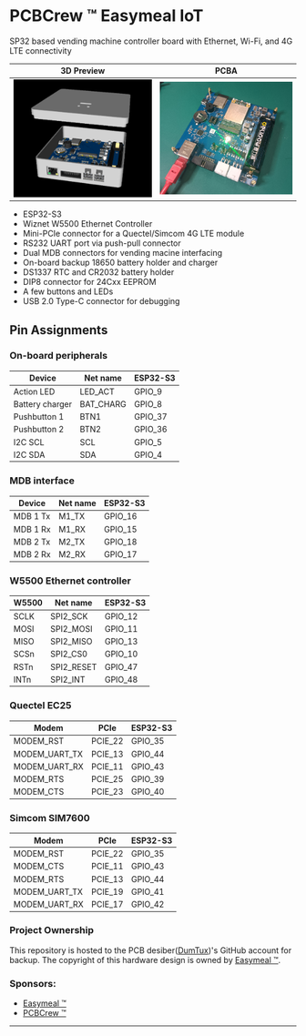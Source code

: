 # PCBCrew ™ Easymeal IoT

SP32 based vending machine controller board with Ethernet, Wi-Fi, and 4G LTE connectivity

| 3D Preview                                                     | PCBA                                                       |
| -------------------------------------------------------------- | ---------------------------------------------------------- |
| ![pcbcrew-easymeal-iot-3d-preview](./doc/image/3d-preview.png) | ![pcbcrew-easymeal-iot-pcb-assembly](./doc/image/pcba.png) |

* ESP32-S3
* Wiznet W5500 Ethernet Controller
* Mini-PCIe connector for a Quectel/Simcom 4G LTE module
* RS232 UART port via push-pull connector
* Dual MDB connectors for vending macine interfacing
* On-board backup 18650 battery holder and charger
* DS1337 RTC and CR2032 battery holder
* DIP8 connector for 24Cxx EEPROM
* A few buttons and LEDs
* USB 2.0 Type-C connector for debugging

## Pin Assignments

### On-board peripherals

| Device          | Net name  | ESP32-S3 |
| --------------- | --------- | -------- |
| Action LED      | LED_ACT   | GPIO_9   |
| Battery charger | BAT_CHARG | GPIO_8   |
| Pushbutton 1    | BTN1      | GPIO_37  |
| Pushbutton 2    | BTN2      | GPIO_36  |
| I2C SCL         | SCL       | GPIO_5   |
| I2C SDA         | SDA       | GPIO_4   |

### MDB interface

| Device          | Net name  | ESP32-S3 |
| --------------- | --------- | -------- |
| MDB 1 Tx        | M1_TX     | GPIO_16  |
| MDB 1 Rx        | M1_RX     | GPIO_15  |
| MDB 2 Tx        | M2_TX     | GPIO_18  |
| MDB 2 Rx        | M2_RX     | GPIO_17  |

### W5500 Ethernet controller

| W5500 | Net name   | ESP32-S3 |
| ----- | ---------- | -------- |
| SCLK  | SPI2_SCK   | GPIO_12  |
| MOSI  | SPI2_MOSI  | GPIO_11  |
| MISO  | SPI2_MISO  | GPIO_13  |
| SCSn  | SPI2_CS0   | GPIO_10  |
| RSTn  | SPI2_RESET | GPIO_47  |
| INTn  | SPI2_INT   | GPIO_48  |

### Quectel EC25

| Modem         | PCIe    | ESP32-S3 |
| ------------- | ------- | -------- |
| MODEM_RST     | PCIE_22 | GPIO_35  |
| MODEM_UART_TX | PCIE_13 | GPIO_44  |
| MODEM_UART_RX | PCIE_11 | GPIO_43  |
| MODEM_RTS     | PCIE_25 | GPIO_39  |
| MODEM_CTS     | PCIE_23 | GPIO_40  |

### Simcom SIM7600

| Modem         | PCIe    | ESP32-S3 |
| ------------- | ------- | -------- |
| MODEM_RST     | PCIE_22 | GPIO_35  |
| MODEM_CTS     | PCIE_11 | GPIO_43  |
| MODEM_RTS     | PCIE_13 | GPIO_44  |
| MODEM_UART_TX | PCIE_19 | GPIO_41  |
| MODEM_UART_RX | PCIE_17 | GPIO_42  |

### Project Ownership

This repository is hosted to the PCB desiber([DumTux](https://github.com/dumtux))'s GitHub account for backup.
The copyright of this hardware design is owned by [Easymeal ™][easymeal].

### Sponsors:

* [Easymeal ™][easymeal]
* [PCBCrew ™][pcbcrew]

---

[pcbcrew]: https://pcbcrew.com
[easymeal]: https://www.easymealco.com
